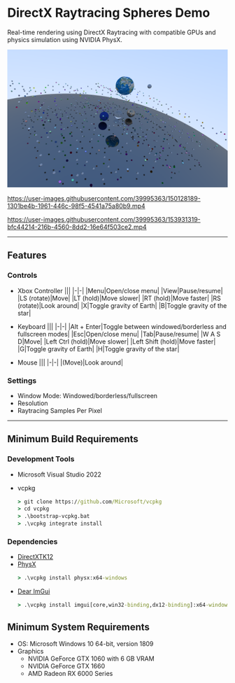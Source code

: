 # DirectX Raytracing Spheres Demo

Real-time rendering using DirectX Raytracing with compatible GPUs and physics simulation using NVIDIA PhysX.

![Raytracing Spheres](Screenshots/Raytracing-Spheres.png)

https://user-images.githubusercontent.com/39995363/150128189-1301be4b-1961-446c-98f5-4541a75a80b9.mp4

https://user-images.githubusercontent.com/39995363/153931319-bfc44214-216b-4560-8dd2-16e64f503ce2.mp4

---

## Features
### Controls
- Xbox Controller
	|||
	|-|-|
	|Menu|Open/close menu|
	|View|Pause/resume|
	|LS (rotate)|Move|
	|LT (hold)|Move slower|
	|RT (hold)|Move faster|
	|RS (rotate)|Look around|
	|X|Toggle gravity of Earth|
	|B|Toggle gravity of the star|

- Keyboard
	|||
	|-|-|
	|Alt + Enter|Toggle between windowed/borderless and fullscreen modes|
	|Esc|Open/close menu|
	|Tab|Pause/resume|
	|W A S D|Move|
	|Left Ctrl (hold)|Move slower|
	|Left Shift (hold)|Move faster|
	|G|Toggle gravity of Earth|
	|H|Toggle gravity of the star|

- Mouse
	|||
	|-|-|
	|(Move)|Look around|

### Settings
- Window Mode: Windowed/borderless/fullscreen
- Resolution
- Raytracing Samples Per Pixel

---

## Minimum Build Requirements
### Development Tools
- Microsoft Visual Studio 2022

- vcpkg
	```cmd
	> git clone https://github.com/Microsoft/vcpkg
	> cd vcpkg
	> .\bootstrap-vcpkg.bat
	> .\vcpkg integrate install
	```

### Dependencies
- [DirectXTK12](https://github.com/Microsoft/DirectXTK12)
- [PhysX](https://github.com/NVIDIAGameWorks/PhysX)
	```cmd
	> .\vcpkg install physx:x64-windows
	```
- [Dear ImGui](https://github.com/ocornut/imgui)
	```cmd
	> .\vcpkg install imgui[core,win32-binding,dx12-binding]:x64-windows
	```

## Minimum System Requirements
- OS: Microsoft Windows 10 64-bit, version 1809
- Graphics
	- NVIDIA GeForce GTX 1060 with 6 GB VRAM
	- NVIDIA GeForce GTX 1660
	- AMD Radeon RX 6000 Series
